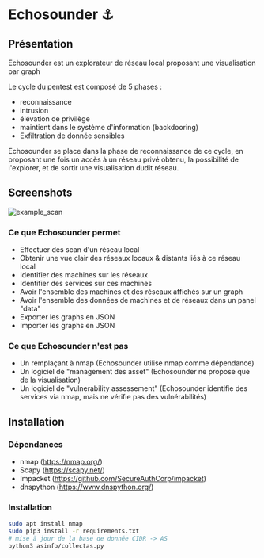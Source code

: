 # Echosounder :anchor:

## Présentation 

Echosounder est un explorateur de réseau local proposant une visualisation par graph

Le cycle du pentest est composé de 5 phases : 
 - reconnaissance
 - intrusion
 - élévation de privilège
 - maintient dans le système d'information (backdooring)
 - Exfiltration de donnée sensibles

Echosounder se place dans la phase de reconnaissance de ce cycle, en proposant une fois un accès à un réseau privé obtenu, la possibilité de l'explorer, et de sortir une visualisation dudit réseau.

## Screenshots

![example_scan](https://user-images.githubusercontent.com/16328515/159520183-253055a4-925d-4077-98c0-49b56746299f.png)


### Ce que Echosounder permet

 - Effectuer des scan d'un réseau local
 - Obtenir une vue clair des réseaux locaux & distants liés à ce réseau local
 - Identifier des machines sur les réseaux
 - Identifier des services sur ces machines
 - Avoir l'ensemble des machines et des réseaux affichés sur un graph
 - Avoir l'ensemble des données de machines et de réseaux dans un panel "data"
 - Exporter les graphs en JSON
 - Importer les graphs en JSON

### Ce que Echosounder n'est pas

 - Un remplaçant à nmap (Echosounder utilise nmap comme dépendance)
 - Un logiciel de "management des asset" (Echosounder ne propose que de la visualisation)
 - Un logiciel de "vulnerability assessement" (Echosounder identifie des services via nmap, mais ne vérifie pas des vulnérabilités)

## Installation

### Dépendances
 
 - nmap (https://nmap.org/)
 - Scapy (https://scapy.net/)
 - Impacket (https://github.com/SecureAuthCorp/impacket)
 - dnspython (https://www.dnspython.org/)

### Installation 

```bash
sudo apt install nmap
sudo pip3 install -r requirements.txt
# mise à jour de la base de donnée CIDR -> AS
python3 asinfo/collectas.py
```

